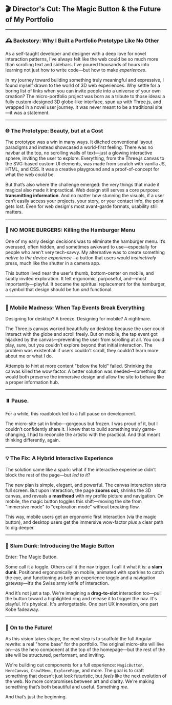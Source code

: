 ## 🎬 Director's Cut: The Magic Button & the Future of My Portfolio

---

### 🕰️ Backstory: Why I Built a Portfolio Prototype Like No Other

As a self-taught developer and designer with a deep love for novel interaction patterns, I’ve always felt like the web could be so much more than scrolling text and sidebars. I’ve poured thousands of hours into learning not just how to write code—but how to make *experiences*.

In my journey toward building something truly meaningful and expressive, I found myself drawn to the world of 3D web experiences. Why settle for a boring list of links when you can invite people into a universe of your own creation? The micro-portfolio project was born as a tribute to those ideas: a fully custom-designed 3D globe-like interface, spun up with Three.js, and wrapped in a novel user journey. It was never meant to be a traditional site—it was a statement.

---

### 🌐 The Prototype: Beauty, but at a Cost

The prototype was a win in many ways. It ditched conventional layout paradigms and instead showcased a world-first feeling. There was no navbar at the top, no scrolling walls of text—just a glowing interactive sphere, inviting the user to explore. Everything, from the Three.js canvas to the SVG-based custom UI elements, was made from scratch with vanilla JS, HTML, and CSS. It was a creative playground and a proof-of-concept for what the web *could* be.

But that’s also where the challenge emerged: the very things that made it magical also made it impractical. Web design still serves a core purpose: **transmitting information**. And no matter how stunning the visuals, if a user can’t easily access your projects, your story, or your contact info, the point gets lost. Even for web design's most avant-garde formats, usability still matters.

---

### 🍔 NO MORE BURGERS: Killing the Hamburger Menu

One of my early design decisions was to eliminate the hamburger menu. It’s overused, often hidden, and sometimes awkward to use—especially for people who aren't very tech-savvy. My alternative was to create something *native to the device experience*—a button that users would *instinctively* press, much like the shutter in a camera app.

This button lived near the user's thumb, bottom-center on mobile, and subtly invited exploration. It felt ergonomic, purposeful, and—most importantly—playful. It became the spiritual replacement for the hamburger, a symbol that design should be fun *and* functional.

---

### 📱 Mobile Madness: When Tap Events Break Everything

Designing for desktop? A breeze. Designing for mobile? A nightmare.

The Three.js canvas worked beautifully on desktop because the user could interact with the globe and scroll freely. But on mobile, the tap event got hijacked by the canvas—preventing the user from scrolling at all. You could play, sure, but you couldn’t explore beyond that initial interaction. The problem was existential: if users couldn't scroll, they couldn’t learn more about me or what I do.

Attempts to hint at more content "below the fold" failed. Shrinking the canvas killed the wow factor. A better solution was needed—something that would both preserve the immersive design and allow the site to behave like a proper information hub.

---

### ⏸️ Pause.

For a while, this roadblock led to a full pause on development.

The micro-site sat in limbo—gorgeous but frozen. I was proud of it, but I couldn’t confidently share it. I knew that to build something truly game-changing, I had to reconcile the artistic with the practical. And that meant thinking differently, again.

---

### 💡 The Fix: A Hybrid Interactive Experience

The solution came like a spark: what if the interactive experience didn’t block the rest of the page—but *led to it*?

The new plan is simple, elegant, and powerful. The canvas interaction starts full screen. But upon interaction, the page **zooms out**, shrinks the 3D canvas, and reveals a **masthead** with my profile picture and navigation. On mobile, the magic button toggles this shift—moving the site from "immersive mode" to "exploration mode" without breaking flow.

This way, mobile users get an ergonomic first interaction (via the magic button), and desktop users get the immersive wow-factor *plus* a clear path to dig deeper.

---

### 🏀 Slam Dunk: Introducing the Magic Button

Enter: The Magic Button.

Some call it a toggle. Others call it the nav trigger. I call it what it is: a **slam dunk**. Positioned ergonomically on mobile, animated with sparkles to catch the eye, and functioning as both an experience toggle and a navigation gateway—it’s the Swiss army knife of interaction.

And it’s not just a tap. We're imagining a **drag-to-slot** interaction too—pull the button toward a highlighted ring and release it to trigger the nav. It's playful. It's physical. It's unforgettable. One part UX innovation, one part Kobe fadeaway.

---

### 🚀 On to the Future!

As this vision takes shape, the next step is to scaffold the full Angular rewrite: a real "home base" for the portfolio. The original micro-site will live on—as the hero component at the top of the homepage—but the rest of the site will be structured, performant, and inviting.

We're building out components for a full experience: `MagicButton`, `HeroCanvas`, `CrawlMenu`, `ExplorePage`, and more. The goal is to craft something that doesn’t just *look* futuristic, but *feels* like the next evolution of the web. No more compromises between art and clarity. We're making something that’s both beautiful and useful. Something *me*.

And that’s just the beginning.